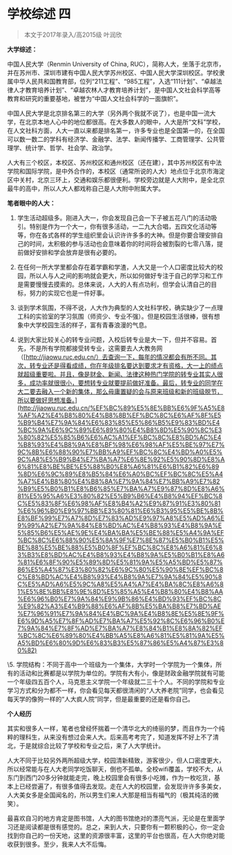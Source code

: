 # 学校综述 四 

 

> 本文于2017年录入/高2015级 叶润欣

 

**大学综述：**

中国人民大学（Renmin University of China, RUC），简称人大，坐落于北京市，并在苏州市、深圳市建有中国人民大学苏州校区、中国人民大学深圳校区。学校隶属中华人民共和国教育部，位列“211工程”、“985工程”，入选“111计划”、“卓越法律人才教育培养计划”、“卓越农林人才教育培养计划”，是中国人文社会科学高等教育和研究的重要基地，被誉为“中国人文社会科学的一面旗帜”。

中国人民大学是北京排名第三的大学（另外两个我就不说了），也是中国一流大学，在北京本地人心中的地位都很高。在大多数人的眼中，人大是所“文科”学校，在人文社科方面，人大一直以来都是排名第一，许多专业也是全国第一的，在全国可以数一数二的学科有经济学、金融学、法学、新闻传播学、工商管理学、公共管理学、统计学、哲学、社会学、政治学。

人大有三个校区，本校区、苏州校区和通州校区（还在建），其中苏州校区有中法学院和国际学院，是中外合作的，本校区（通常所说的人大）地点位于北京市海淀区中关村，北京三环上，交通和娱乐都很便利。学校旁边就是人大附中，是全北京最牛的高中，所以人大人都戏称自己是人大附中附属大学。

 

**笔者眼中的人大：**

1. 学生活动超级多。刚进入大一，你会发现自己会一下子被五花八门的活动吸引。特别是作为一个大一，你有很多活动，一二九大合唱，五四文化活动等等，你在各式各样的学生组织里会认识许许多多的大神。但是你要合理安排自己的时间，太积极的参与活动也会意味着你的时间将会被割裂的七零八落，提前做好安排和学会放弃是很有必要的。

2. 在任何一所大学里都会存在着学霸和学渣，人大又是一个人口密度比较大的校园，所以人与人之间的影响就会更大，所以如何做好专注于自己的学习和工作是需要慢慢去摸索的。总体来说，人大的人有点功利，但学会认清自己的目标，努力的实现它也是一件好事。

3. 谈到学术氛围，不得不说，人大作为典型的人文社科学校，确实缺少了一点理工科的实验室的学习氛围（师资少、专业不强）。但是校园生活很棒，很有想象中大学校园生活的样子，富有青春浪漫的气息。

4. 说到大家比较关心的转专业问题，入校后转专业是大一下，但并不容易。首先，不是所有学院都接受转专业，这需要去人大教务网（[http://jiaowu.ruc.edu.cn/）去查询一下，每年的情况都会有所不同。其次，转专业还是得看成绩，你在年级排名要达到要求才有资格，大一上的绩点就超级重要啦。并且，像是财金、新闻、法律这种热门学院的转专业其实人很多，成功率就很很小，要想转专业就要提前做好准备。最后，转专业的同学在大二要去融入一个新的集体，那么毋庸置疑的会与原来班级和新的班级脱节，所以要做好思想准备。](http://jiaowu.ruc.edu.cn/%EF%BC%89%E5%8E%BB%E6%9F%A5%E8%AF%A2%E4%B8%80%E4%B8%8B%EF%BC%8C%E6%AF%8F%E5%B9%B4%E7%9A%84%E6%83%85%E5%86%B5%E9%83%BD%E4%BC%9A%E6%9C%89%E6%89%80%E4%B8%8D%E5%90%8C%E3%80%82%E5%85%B6%E6%AC%A1%EF%BC%8C%E8%BD%AC%E4%B8%93%E4%B8%9A%E8%BF%98%E6%98%AF%E5%BE%97%E7%9C%8B%E6%88%90%E7%BB%A9%EF%BC%8C%E4%BD%A0%E5%9C%A8%E5%B9%B4%E7%BA%A7%E6%8E%92%E5%90%8D%E8%A6%81%E8%BE%BE%E5%88%B0%E8%A6%81%E6%B1%82%E6%89%8D%E6%9C%89%E8%B5%84%E6%A0%BC%EF%BC%8C%E5%A4%A7%E4%B8%80%E4%B8%8A%E7%9A%84%E7%BB%A9%E7%82%B9%E5%B0%B1%E8%B6%85%E7%BA%A7%E9%87%8D%E8%A6%81%E5%95%A6%E3%80%82%E5%B9%B6%E4%B8%94%EF%BC%8C%E5%83%8F%E6%98%AF%E8%B4%A2%E9%87%91%E3%80%81%E6%96%B0%E9%97%BB%E3%80%81%E6%B3%95%E5%BE%8B%E8%BF%99%E7%A7%8D%E7%83%AD%E9%97%A8%E5%AD%A6%E9%99%A2%E7%9A%84%E8%BD%AC%E4%B8%93%E4%B8%9A%E5%85%B6%E5%AE%9E%E4%BA%BA%E5%BE%88%E5%A4%9A%EF%BC%8C%E6%88%90%E5%8A%9F%E7%8E%87%E5%B0%B1%E5%BE%88%E5%BE%88%E5%B0%8F%EF%BC%8C%E8%A6%81%E6%83%B3%E8%BD%AC%E4%B8%93%E4%B8%9A%E5%B0%B1%E8%A6%81%E6%8F%90%E5%89%8D%E5%81%9A%E5%A5%BD%E5%87%86%E5%A4%87%E3%80%82%E6%9C%80%E5%90%8E%EF%BC%8C%E8%BD%AC%E4%B8%93%E4%B8%9A%E7%9A%84%E5%90%8C%E5%AD%A6%E5%9C%A8%E5%A4%A7%E4%BA%8C%E8%A6%81%E5%8E%BB%E8%9E%8D%E5%85%A5%E4%B8%80%E4%B8%AA%E6%96%B0%E7%9A%84%E9%9B%86%E4%BD%93%EF%BC%8C%E9%82%A3%E4%B9%88%E6%AF%8B%E5%BA%B8%E7%BD%AE%E7%96%91%E7%9A%84%E4%BC%9A%E4%B8%8E%E5%8E%9F%E6%9D%A5%E7%8F%AD%E7%BA%A7%E5%92%8C%E6%96%B0%E7%9A%84%E7%8F%AD%E7%BA%A7%E8%84%B1%E8%8A%82%EF%BC%8C%E6%89%80%E4%BB%A5%E8%A6%81%E5%81%9A%E5%A5%BD%E6%80%9D%E6%83%B3%E5%87%86%E5%A4%87%E3%80%82)

\5. 学院结构：不同于高中一个班级为一个集体，大学时一个学院为一个集体，所有的活动和比赛都是以学院为单位的。学院有大有小，像是财政金融学院就有可能一个年级四五百个人，马克思主义学院一个年级就二三十个人。不同的学院和专业学习方式和分为都不一样，你会看见每天都很清闲的“人大养老院”同学，也会看见每天学的像狗一样的“人大疯人院”同学，但是最重要的还是看你自己。

 

**个人经历**

其实和很多人一样，笔者也曾经怀揣着一个清华北大的绮丽的梦，而且作为一个纯粹的理科生，从来没有想过会来人大。后来高考考完了，知道发挥不好上不了清北，于是就综合比较了学校和专业之后，来了人大学统计。

人大不同于比较另外两所超级大学，校园清新精致，游客很少，但人口密度更大，所以经常能与在人大老同学吃饭聊天，倒也不孤单。全校wifi覆盖，学校不大，从东门到西门20多分钟就能走完，晚上校园里会有很多小吃摊，作为一枚吃货，基本上已经尝遍了，有很多值得去发现。走在人大的校园里，会发现许许多多美女，人大美女多是全国闻名的，所以男生们来人大那是相当有福气的（极其纯洁的微笑）。

最喜欢自习的地方肯定是图书馆，人大的图书馆绝对的漂亮气派，无论是在里面学习还是阅读都是很有感觉的。总之，来到人大，只要你有一颗积极的心，你一定会找到你自己的一份天地，这里的资源很丰富，这里的平台也很高，在人大你绝对能收获到很多。至少，我来人大不后悔。